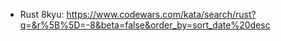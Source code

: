 * Rust 8kyu: https://www.codewars.com/kata/search/rust?q=&r%5B%5D=-8&beta=false&order_by=sort_date%20desc